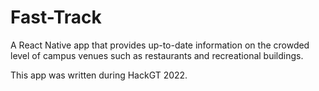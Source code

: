 # Fast-Track

A React Native app that provides up-to-date information on the crowded level of campus venues such as restaurants and recreational buildings.

This app was written during HackGT 2022.
